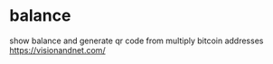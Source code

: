 # balance
show balance and generate qr code from multiply bitcoin addresses
https://visionandnet.com/
